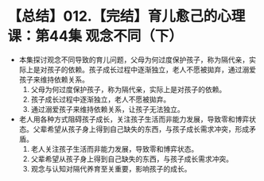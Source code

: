 # 【总结】012.【完结】育儿愈己的心理课：第44集 观念不同（下）

-   本集探讨观念不同导致的育儿问题，父母为何过度保护孩子，称为隔代亲，实际上是对孩子的依赖。孩子成长过程中逐渐独立，老人不愿被拋弃，通过溺爱孩子来维持依赖关系。
    1.  父母为何过度保护孩子，称为隔代亲，实际上是对孩子的依赖。
    2.  孩子成长过程中逐渐独立，老人不愿被拋弃。
    3.  通过溺爱孩子来维持依赖关系，让孩子无法独立。
-   老人用各种方式阻碍孩子成长，关注孩子生活而非能力发展，导致零和博弈状态。父辈希望从孩子身上得到自己缺失的东西，与孩子成长需求冲突，形成矛盾。
    1.  老人关注孩子生活而非能力发展，导致零和博弈状态。
    2.  父辈希望从孩子身上得到自己缺失的东西，与孩子成长需求冲突。
    3.  观念与认知对隔代养育至关重要，影响孩子的成长。